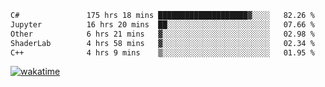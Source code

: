 <!--START_SECTION:waka-->

```txt
C#               175 hrs 18 mins ████████████████████▓░░░░   82.26 %
Jupyter          16 hrs 20 mins  ██░░░░░░░░░░░░░░░░░░░░░░░   07.66 %
Other            6 hrs 21 mins   ▓░░░░░░░░░░░░░░░░░░░░░░░░   02.98 %
ShaderLab        4 hrs 58 mins   ▓░░░░░░░░░░░░░░░░░░░░░░░░   02.34 %
C++              4 hrs 9 mins    ▒░░░░░░░░░░░░░░░░░░░░░░░░   01.95 %
```

<!--END_SECTION:waka-->
[![wakatime](https://wakatime.com/badge/user/6c2f442e-41b4-42e3-bc06-d5d8203ad1da.svg)](https://wakatime.com/@6c2f442e-41b4-42e3-bc06-d5d8203ad1da)
